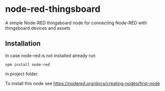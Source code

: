 # node-red-thingsboard
A simple Node-RED thingsboard node for connecting Node-RED with thingsboard devices and assets

## Installation
In case node-red is not installed already run
```
npm install node-red
```
in project folder.

To install this node see https://nodered.org/docs/creating-nodes/first-node
